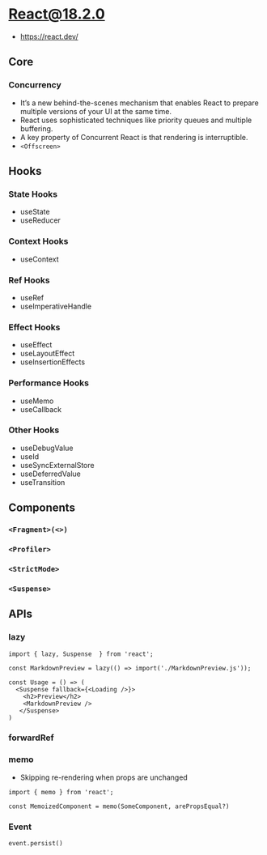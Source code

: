 # React@18.2.0

- https://react.dev/

## Core

### Concurrency

- It’s a new behind-the-scenes mechanism that enables React to prepare multiple versions of your UI at the same time.
- React uses sophisticated techniques like priority queues and multiple buffering.
- A key property of Concurrent React is that rendering is interruptible.
- `<Offscreen>`

## Hooks

### State Hooks

- useState
- useReducer

### Context Hooks

- useContext

### Ref Hooks

- useRef
- useImperativeHandle

### Effect Hooks

- useEffect
- useLayoutEffect
- useInsertionEffects

### Performance Hooks

- useMemo
- useCallback

### Other Hooks

- useDebugValue
- useId
- useSyncExternalStore
- useDeferredValue
- useTransition

## Components

### `<Fragment>(<>)`
### `<Profiler>`
### `<StrictMode>`
### `<Suspense>`

## APIs

### lazy

```tsx
import { lazy, Suspense  } from 'react';

const MarkdownPreview = lazy(() => import('./MarkdownPreview.js'));

const Usage = () => (
  <Suspense fallback={<Loading />}>
    <h2>Preview</h2>
    <MarkdownPreview />
   </Suspense>
)
```

### forwardRef

### memo

- Skipping re-rendering when props are unchanged

```tsx
import { memo } from 'react';

const MemoizedComponent = memo(SomeComponent, arePropsEqual?)
```

### Event

```tsx
event.persist()
```